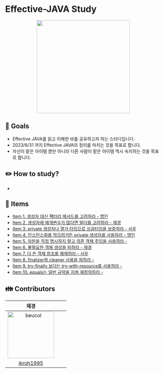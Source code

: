 # Effective-JAVA Study
<p align="center">
  <img width="300 height="300" src="https://user-images.githubusercontent.com/85445649/229353914-113fbd33-ba74-4f11-97c8-711101c09143.png">
</p>

## 🔎 Goals
- Effective JAVA를 읽고 이해한 바를 공유하고자 하는 스터디입니다.
- 2023/6/31 까지 Effective JAVA의 정리를 마치는 것을 목표로 합니다.
- 자신이 맡은 아이템 뿐만 아니라 다른 사람이 맡은 아이템 역시 숙지하는 것을 목표로 합니다.

## ✏️ How to study?
- 

## 💼 Items
- [Item 1. 생성자 대신 팩터리 메서드를 고려하라 - 명인]()
- [Item 2. 생성자에 매개변수가 많다면 빌더를 고려하라 - 재경](https://github.com/jkroh1995/Effective-JAVA/blob/main/1%EC%9E%A5%20%EA%B0%9D%EC%B2%B4%EC%9D%98%20%EC%83%9D%EC%84%B1%EA%B3%BC%20%ED%8C%8C%EA%B4%B4/02.%20%EC%83%9D%EC%84%B1%EC%9E%90%EC%97%90%20%EB%A7%A4%EA%B0%9C%EB%B3%80%EC%88%98%EA%B0%80%20%EB%A7%8E%EB%8B%A4%EB%A9%B4%20%EB%B9%8C%EB%8D%94%EB%A5%BC%20%EA%B3%A0%EB%A0%A4%ED%95%98%EB%9D%BC.md)
- [Item 3. private 생성자나 열거 타입으로 싱글터임을 보증하라 - 서우]()
- [Item 4. 인스턴스화를 막으려거든 private 생성자를 사용하라 - 명인]()
- [Item 5. 자원을 직접 명시하지 말고 의존 객체 주입을 사용하라 - ]()
- [Item 6. 불필요한 객체 생성을 피하라 - 재경](https://github.com/jkroh1995/Effective-JAVA/blob/main/1%EC%9E%A5%20%EA%B0%9D%EC%B2%B4%EC%9D%98%20%EC%83%9D%EC%84%B1%EA%B3%BC%20%ED%8C%8C%EA%B4%B4/06.%EB%B6%88%ED%95%84%EC%9A%94%ED%95%9C%20%EA%B0%9D%EC%B2%B4%20%EC%83%9D%EC%84%B1%EC%9D%84%20%ED%94%BC%ED%95%98%EB%9D%BC.md)
- [Item 7. 다 쓴 객체 참조를 해제하라 - 서우]()
- [Item 8. finalizer와 cleaner 사용을 피하라 - ]()
- [Item 9. try-finally 보다는 try-with-resource를 사용하라 - ]()
- [Item 10. equals는 일반 규약을 지켜 재정의하라 - ]()


## 👪 Contributors

|재경|||
|:-:|:-:|:-:|
|<img src="https://avatars.githubusercontent.com/u/85445649?v=4" alt="beucol" width="150" height="150">|||
|[jkroh1995](https://github.com/jkroh1995)|||
